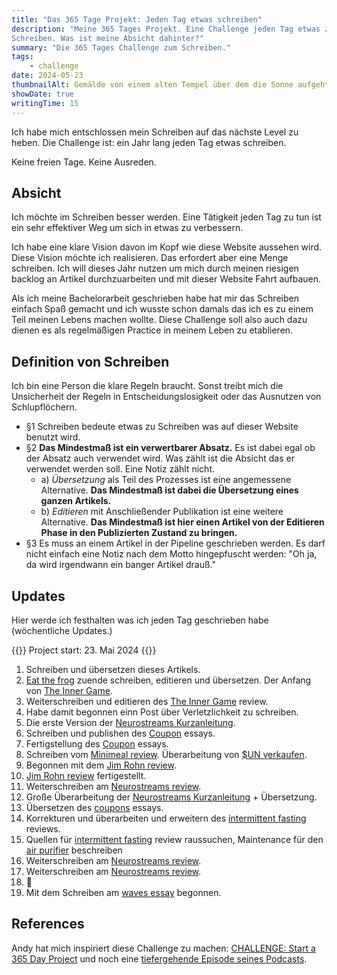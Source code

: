 ```yaml
---
title: "Das 365 Tage Projekt: Jeden Tag etwas schreiben"
description: "Meine 365 Tages Projekt. Eine Challenge jeden Tag etwas zu
Schreiben. Was ist meine Absicht dahinter?"
summary: "Die 365 Tages Challenge zum Schreiben."
tags:
    - challenge
date: 2024-05-23
thumbnailAlt: Gemälde von einem alten Tempel über dem die Sonne aufgeht mit einer Taschenuhr im Vordergrund
showDate: true
writingTime: 15
---
```


Ich habe mich entschlossen mein Schreiben auf das nächste Level zu heben.
Die Challenge ist: ein Jahr lang jeden Tag etwas schreiben.

Keine freien Tage.
Keine Ausreden.

## Absicht

Ich möchte im Schreiben besser werden.
Eine Tätigkeit jeden Tag zu tun ist ein sehr effektiver Weg um sich in etwas
zu verbessern.

Ich habe eine klare Vision davon im Kopf wie diese Website aussehen wird.
Diese Vision möchte ich realisieren.
Das erfordert aber eine Menge schreiben.
Ich will dieses Jahr nutzen um mich durch meinen riesigen backlog an Artikel
durchzuarbeiten und mit dieser Website Fahrt aufbauen.

Als ich meine Bachelorarbeit geschrieben habe hat mir das Schreiben einfach
Spaß gemacht und ich wusste schon damals das ich es zu einem Teil meinen
Lebens machen wollte.
Diese Challenge soll also auch dazu dienen es als regelmäßigen Practice in
meinem Leben zu etablieren.

## Definition von Schreiben

Ich bin eine Person die klare Regeln braucht.
Sonst treibt mich die Unsicherheit der Regeln in Entscheidungslosigkeit oder
das Ausnutzen von Schlupflöchern.

- §1 Schreiben bedeute etwas zu Schreiben was auf dieser Website benutzt
wird.
- §2 **Das Mindestmaß ist ein verwertbarer Absatz.**
Es ist dabei egal ob der Absatz auch verwendet wird.
Was zählt ist die Absicht das er verwendet werden soll.
Eine Notiz zählt nicht.
    + a) _Übersetzung_ als Teil des Prozesses ist eine angemessene
    Alternative.
    **Das Mindestmaß ist dabei die Übersetzung eines ganzen Artikels.**
    + b) _Editieren_ mit Anschließender Publikation ist eine weitere
    Alternative.
    **Das Mindestmaß ist hier einen Artikel von der Editieren Phase in den
    Publizierten Zustand zu bringen.**
- §3 Es muss an einem Artikel in der Pipeline geschrieben werden.
Es darf nicht einfach eine Notiz nach dem Motto hingepfuscht werden: "Oh ja,
da wird irgendwann ein banger Artikel drauß."

## Updates

Hier werde ich festhalten was ich jeden Tag geschrieben habe (wöchentliche
Updates.)

{{<badge>}}
Project start: 23. Mai 2024
{{</badge>}}

1. Schreiben und übersetzen dieses Artikels.
24. [Eat the frog](essay/eat-that-frog) zuende schreiben, editieren und übersetzen. Der Anfang von [The Inner Game](review/the-inner-game).
25. Weiterschreiben und editieren des [The Inner Game](review/the-inner-game) review.
26. Habe damit begonnen einn Post über Verletzlichkeit zu schreiben.
27. Die erste Version der [Neurostreams Kurzanleitung](misc/neurostreams-quick-reference).
28. Schreiben und publishen des [Coupon](essay/coupons) essays.
29. Fertigstellung des [Coupon](essay/coupons) essays.
30. Schreiben vom [Minimeal review](review/sun-minimeal). Überarbeitung von [$UN verkaufen](misc/sun-minimeal-coin-verkaufen).
31. Begonnen mit dem [Jim Rohn review](/review/jim-rohn).
1. [Jim Rohn review](/review/jim-rohn) fertigestellt.
2. Weiterschreiben am [Neurostreams review](review/neurostreams).
3. Große Überarbeitung der [Neurostreams Kurzanleitung](misc/neurostreams-quick-reference) + Übersetzung.
4. Übersetzen des [coupons](essay/coupons) essays.
5. Korrekturen und überarbeiten und erweitern des [intermittent fasting](/review/intermittent-fasting) reviews.
6. Quellen für [intermittent fasting](/review/intermittent-fasting) review raussuchen, Maintenance für den [air purifier](/review/air-purifier) beschreiben
7. Weiterschreiben am [Neurostreams review](review/neurostreams).
8. Weiterschreiben am [Neurostreams review](review/neurostreams).
9. :slightly_frowning_face:
10. Mit dem Schreiben am [waves essay](essay/waves) begonnen.

## References

Andy hat mich inspiriert diese Challenge zu machen:
[CHALLENGE: Start a 365 Day Project](https://killyourinnerloser.com/challenge-start-a-365-day-project/)
und noch eine [tiefergehende Episode seines Podcasts](https://www.listennotes.com/podcasts/kill-your-inner/365-day-projects-are-amazing-ZgEoY2xBrJk/).
